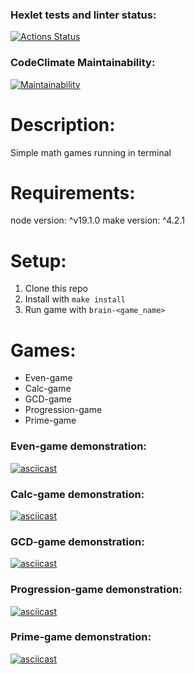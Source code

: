 ### Hexlet tests and linter status:
[![Actions Status](https://github.com/feot/frontend-project-lvl1/workflows/hexlet-check/badge.svg)](https://github.com/feot/frontend-project-lvl1/actions)

### CodeClimate Maintainability:
[![Maintainability](https://api.codeclimate.com/v1/badges/132b125ed62a4cac3532/maintainability)](https://codeclimate.com/github/feot/frontend-project-lvl1/maintainability)

# Description:
Simple math games running in terminal

# Requirements:
node version: ^v19.1.0
make version: ^4.2.1

# Setup:
1. Clone this repo
2. Install with ```make install```
3. Run game with ```brain-<game_name>```

# Games:
* Even-game
* Calc-game
* GCD-game
* Progression-game
* Prime-game

### Even-game demonstration:
[![asciicast](https://asciinema.org/a/538555.svg)](https://asciinema.org/a/538555)

### Calc-game demonstration:
[![asciicast](https://asciinema.org/a/538693.svg)](https://asciinema.org/a/538693)

### GCD-game demonstration:
[![asciicast](https://asciinema.org/a/538813.svg)](https://asciinema.org/a/538813)

### Progression-game demonstration:
[![asciicast](https://asciinema.org/a/538818.svg)](https://asciinema.org/a/538818)

### Prime-game demonstration:
[![asciicast](https://asciinema.org/a/539027.svg)](https://asciinema.org/a/539027)
